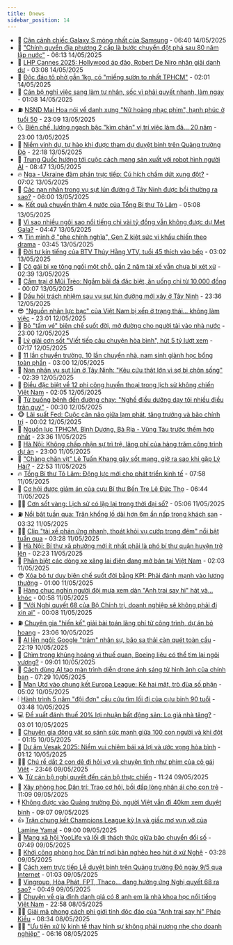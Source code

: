 ```yaml
---
title: Dnews
sidebar_position: 14
---
```


<!-- dantri-dnews:START -->
- 🤠 [Cận cảnh chiếc Galaxy S mỏng nhất của Samsung](https://dantri.com.vn/cong-nghe/can-canh-chiec-galaxy-s-mong-nhat-cua-samsung-20250514104340010.htm) - 06:40 14/05/2025
- 🌈 [&quot;Chính quyền địa phương 2 cấp là bước chuyển đột phá sau 80 năm lập nước&quot;](https://dantri.com.vn/noi-vu/chinh-quyen-dia-phuong-2-cap-la-buoc-chuyen-dot-pha-sau-80-nam-lap-nuoc-20250514124643891.htm) - 06:13 14/05/2025
- 🐎 [LHP Cannes 2025: Hollywood áp đảo, Robert De Niro nhận giải danh dự](https://dantri.com.vn/giai-tri/lhp-cannes-2025-hollywood-ap-dao-robert-de-niro-nhan-giai-danh-du-20250514095919274.htm) - 03:08 14/05/2025
- 👹 [Độc đáo tô phở gần 1kg, có &quot;miếng sườn to nhất TPHCM&quot;](https://dantri.com.vn/du-lich/doc-dao-to-pho-gan-1kg-co-mieng-suon-to-nhat-tphcm-20250513174815513.htm) - 02:01 14/05/2025
- 🫶 [Cán bộ nghỉ việc sang làm tư nhân, sốc vì phải quyết nhanh, làm ngay](https://dantri.com.vn/lao-dong-viec-lam/can-bo-nghi-viec-sang-lam-tu-nhan-soc-vi-phai-quyet-nhanh-lam-ngay-20250513165353090.htm) - 01:08 14/05/2025
- ⛽️ [NSND Mai Hoa nói về danh xưng &quot;Nữ hoàng nhạc phim&quot;, hạnh phúc ở tuổi 50](https://dantri.com.vn/giai-tri/nsnd-mai-hoa-noi-ve-danh-xung-nu-hoang-nhac-phim-hanh-phuc-o-tuoi-50-20250512235630407.htm) - 23:09 13/05/2025
- 🌜 [Biên chế, lương ngạch bậc &quot;kìm chân&quot; vị trí việc làm đã... 20 năm](https://dantri.com.vn/noi-vu/bien-che-luong-ngach-bac-kim-chan-vi-tri-viec-lam-da-20-nam-20250513085129920.htm) - 23:00 13/05/2025
- 💪 [Niềm vinh dự, tự hào khi được tham dự duyệt binh trên Quảng trường Đỏ](https://dantri.com.vn/xa-hoi/niem-vinh-du-tu-hao-khi-duoc-tham-du-duyet-binh-tren-quang-truong-do-20250513140302520.htm) - 22:18 13/05/2025
- 🎊 [Trung Quốc hướng tới cuộc cách mạng sản xuất với robot hình người AI](https://dantri.com.vn/cong-nghe/trung-quoc-huong-toi-cuoc-cach-mang-san-xuat-voi-robot-hinh-nguoi-ai-20250513151457276.htm) - 08:47 13/05/2025
- 🔥 [Nga - Ukraine đàm phán trực tiếp: Cú hích chấm dứt xung đột?](https://dantri.com.vn/the-gioi/nga-ukraine-dam-phan-truc-tiep-cu-hich-cham-dut-xung-dot-20250513125347696.htm) - 07:02 13/05/2025
- 👀 [Các nạn nhân trong vụ sụt lún đường ở Tây Ninh được bồi thường ra sao?](https://dantri.com.vn/xa-hoi/cac-nan-nhan-trong-vu-sut-lun-duong-o-tay-ninh-duoc-boi-thuong-ra-sao-20250513101236014.htm) - 06:00 13/05/2025
- 🏊 [Kết quả chuyến thăm 4 nước của Tổng Bí thư Tô Lâm](https://dantri.com.vn/xa-hoi/ket-qua-chuyen-tham-4-nuoc-cua-tong-bi-thu-to-lam-20250513115651920.htm) - 05:08 13/05/2025
- 🥸 [Vì sao nhiều ngôi sao nổi tiếng chi vài tỷ đồng vẫn không được dự Met Gala?](https://dantri.com.vn/giai-tri/vi-sao-nhieu-ngoi-sao-noi-tieng-chi-vai-ty-dong-van-khong-duoc-du-met-gala-20250513092509597.htm) - 04:47 13/05/2025
- ⚗️ [Tin mình ở &quot;phe chính nghĩa&quot;, Gen Z kiệt sức vì khẩu chiến theo drama](https://dantri.com.vn/suc-khoe/tin-minh-o-phe-chinh-nghia-gen-z-kiet-suc-vi-khau-chien-theo-drama-20250513093016171.htm) - 03:45 13/05/2025
- 🐲 [Đời tư kín tiếng của BTV Thúy Hằng VTV, tuổi 45 thích vào bếp](https://dantri.com.vn/giai-tri/doi-tu-kin-tieng-cua-btv-thuy-hang-vtv-tuoi-45-thich-vao-bep-20250513090506168.htm) - 03:02 13/05/2025
- 🌁 [Cô gái bị xe tông ngồi một chỗ, gần 2 năm tài xế vẫn chưa bị xét xử](https://dantri.com.vn/xa-hoi/co-gai-bi-xe-tong-ngoi-mot-cho-gan-2-nam-tai-xe-van-chua-bi-xet-xu-20250511230922254.htm) - 02:39 13/05/2025
- 🧐 [Cắm trại ở Mũi Trèo: Ngắm bãi đá đặc biệt, ăn uống chỉ từ 10.000 đồng](https://dantri.com.vn/du-lich/cam-trai-o-mui-treo-ngam-bai-da-dac-biet-an-uong-chi-tu-10000-dong-20250511193831446.htm) - 00:07 13/05/2025
- 👹 [Dấu hỏi trách nhiệm sau vụ sụt lún đường mới xây ở Tây Ninh](https://dantri.com.vn/xa-hoi/dau-hoi-trach-nhiem-sau-vu-sut-lun-duong-moi-xay-o-tay-ninh-20250512205843243.htm) - 23:36 12/05/2025
- 😎 [&quot;Nguồn nhân lực bạc&quot; của Việt Nam bị xếp ở trạng thái... không làm việc](https://dantri.com.vn/lao-dong-viec-lam/nguon-nhan-luc-bac-cua-viet-nam-bi-xep-o-trang-thai-khong-lam-viec-20250510013612190.htm) - 23:01 12/05/2025
- 🤭 [Bỏ &quot;tấm vé&quot; biên chế suốt đời, mở đường cho người tài vào nhà nước](https://dantri.com.vn/noi-vu/bo-tam-ve-bien-che-suot-doi-mo-duong-cho-nguoi-tai-vao-nha-nuoc-20250511161532541.htm) - 23:00 12/05/2025
- 🦣 [Lý giải cơn sốt &quot;Viết tiếp câu chuyện hòa bình&quot;, hút 5 tỷ lượt xem](https://dantri.com.vn/giai-tri/ly-giai-con-sot-viet-tiep-cau-chuyen-hoa-binh-hut-5-ty-luot-xem-20250512135035427.htm) - 07:17 12/05/2025
- 🙉 [11 lần chuyển trường, 10 lần chuyển nhà, nam sinh giành học bổng toàn phần](https://dantri.com.vn/giao-duc/11-lan-chuyen-truong-10-lan-chuyen-nha-nam-sinh-gianh-hoc-bong-toan-phan-20250511225535952.htm) - 03:00 12/05/2025
- 🗽 [Nạn nhân vụ sụt lún ở Tây Ninh: &quot;Kêu cứu thật lớn vì sợ bị chôn sống&quot;](https://dantri.com.vn/xa-hoi/nan-nhan-vu-sut-lun-o-tay-ninh-keu-cuu-that-lon-vi-so-bi-chon-song-20250512024335428.htm) - 02:39 12/05/2025
- 🐻 [Điều đặc biệt về 12 phi công huyền thoại trong lịch sử không chiến Việt Nam](https://dantri.com.vn/doi-song/dieu-dac-biet-ve-12-phi-cong-huyen-thoai-trong-lich-su-khong-chien-viet-nam-20250510204615057.htm) - 02:05 12/05/2025
- 🫣 [Từ buồng bệnh đến đường chạy: &quot;Nghề điều dưỡng dạy tôi nhiều điều trân quý&quot;](https://dantri.com.vn/suc-khoe/tu-buong-benh-den-duong-chay-nghe-dieu-duong-day-toi-nhieu-dieu-tran-quy-20250511204823271.htm) - 00:30 12/05/2025
- 🐵 [Lãi suất Fed: Cuộc cân não giữa lạm phát, tăng trưởng và bão chính trị](https://dantri.com.vn/kinh-doanh/lai-suat-fed-cuoc-can-nao-giua-lam-phat-tang-truong-va-bao-chinh-tri-20250506224544237.htm) - 00:02 12/05/2025
- 🥷 [Nguồn lực TPHCM, Bình Dương, Bà Rịa - Vũng Tàu trước thềm hợp nhất](https://dantri.com.vn/xa-hoi/nguon-luc-tphcm-binh-duong-ba-ria-vung-tau-truoc-them-hop-nhat-20250511151337962.htm) - 23:36 11/05/2025
- 🐻 [Hà Nội: Không chấp nhận sự trì trệ, lãng phí của hàng trăm công trình dự án](https://dantri.com.vn/xa-hoi/ha-noi-khong-chap-nhan-su-tri-tre-lang-phi-cua-hang-tram-cong-trinh-du-an-20250511113436984.htm) - 23:00 11/05/2025
- 🥸 [&quot;Chàng chăn vịt&quot; Lê Tuấn Khang gây sốt mạng, giờ ra sao khi gặp Lý Hải?](https://dantri.com.vn/giai-tri/chang-chan-vit-le-tuan-khang-gay-sot-mang-gio-ra-sao-khi-gap-ly-hai-20250509172521249.htm) - 22:53 11/05/2025
- 🔥 [Tổng Bí thư Tô Lâm: Động lực mới cho phát triển kinh tế](https://dantri.com.vn/xa-hoi/tong-bi-thu-to-lam-dong-luc-moi-cho-phat-trien-kinh-te-20250511115641241.htm) - 07:58 11/05/2025
- 🥰 [Cơ hội được giảm án của cựu Bí thư Bến Tre Lê Đức Thọ](https://dantri.com.vn/phap-luat/co-hoi-duoc-giam-an-cua-cuu-bi-thu-ben-tre-le-duc-tho-20250511105052681.htm) - 06:44 11/05/2025
- 👨‍🏫 [Cơn sốt vàng: Lịch sử có lặp lại trong thời đại số?](https://dantri.com.vn/kinh-doanh/con-sot-vang-lich-su-co-lap-lai-trong-thoi-dai-so-20250427204819577.htm) - 05:06 11/05/2025
- ⛽️ [Nổi bật tuần qua: Trăn khổng lồ dài hơn 6m ẩn nấp trong khách sạn](https://dantri.com.vn/khoa-hoc/noi-bat-tuan-qua-tran-khong-lo-dai-hon-6m-an-nap-trong-khach-san-20250511044324501.htm) - 03:32 11/05/2025
- 🧑‍💻 [Clip &quot;tài xế phản ứng nhanh, thoát khỏi vụ cướp trong đêm&quot; nổi bật tuần qua](https://dantri.com.vn/cong-nghe/clip-tai-xe-phan-ung-nhanh-thoat-khoi-vu-cuop-trong-dem-noi-bat-tuan-qua-20250511024432589.htm) - 03:28 11/05/2025
- 💪 [Hà Nội: Bí thư xã phường mới ít nhất phải là phó bí thư quận huyện trở lên](https://dantri.com.vn/xa-hoi/ha-noi-bi-thu-xa-phuong-moi-it-nhat-phai-la-pho-bi-thu-quan-huyen-tro-len-20250511000132918.htm) - 02:23 11/05/2025
- 🔭 [Phân biệt các dòng xe xăng lai điện đang mở bán tại Việt Nam](https://dantri.com.vn/o-to-xe-may/phan-biet-cac-dong-xe-xang-lai-dien-dang-mo-ban-tai-viet-nam-20250506143158481.htm) - 02:03 11/05/2025
- 😎 [Xóa bỏ tư duy biên chế suốt đời bằng KPI: Phải đánh mạnh vào lương thưởng](https://dantri.com.vn/noi-vu/xoa-bo-tu-duy-bien-che-suot-doi-bang-kpi-phai-danh-manh-vao-luong-thuong-20250511014312904.htm) - 01:00 11/05/2025
- 🦩 [Hàng chục nghìn người đội mưa xem dàn &quot;Anh trai say hi&quot; hát và… khóc](https://dantri.com.vn/giai-tri/hang-chuc-nghin-nguoi-doi-mua-xem-dan-anh-trai-say-hi-hat-va-khoc-20250511073450693.htm) - 00:58 11/05/2025
- 🐻 [&quot;Với Nghị quyết 68 của Bộ Chính trị, doanh nghiệp sẽ không phải đi xin ai&quot;](https://dantri.com.vn/xa-hoi/voi-nghi-quyet-68-cua-bo-chinh-tri-doanh-nghiep-se-khong-phai-di-xin-ai-20250510222128340.htm) - 00:08 11/05/2025
- ⛽️ [Chuyên gia &quot;hiến kế&quot; giải bài toán lãng phí từ công trình, dự án bỏ hoang](https://dantri.com.vn/xa-hoi/chuyen-gia-hien-ke-giai-bai-toan-lang-phi-tu-cong-trinh-du-an-bo-hoang-20250509004350859.htm) - 23:06 10/05/2025
- 📝 [AI lên ngôi: Google &quot;trảm&quot; nhân sự, bão sa thải càn quét toàn cầu](https://dantri.com.vn/kinh-doanh/ai-len-ngoi-google-tram-nhan-su-bao-sa-thai-can-quet-toan-cau-20250508124202204.htm) - 22:19 10/05/2025
- 💯 [Chìm trong khủng hoảng vì thuế quan, Boeing liệu có thể tìm lại ngôi vương?](https://dantri.com.vn/kinh-doanh/chim-trong-khung-hoang-vi-thue-quan-boeing-lieu-co-the-tim-lai-ngoi-vuong-20250427235631737.htm) - 09:01 10/05/2025
- 🤠 [Cách dùng AI tạo màn trình diễn drone ánh sáng từ hình ảnh của chính bạn](https://dantri.com.vn/cong-nghe/cach-dung-ai-tao-man-trinh-dien-drone-anh-sang-tu-hinh-anh-cua-chinh-ban-20250510040802478.htm) - 07:29 10/05/2025
- 🧐 [Man Utd vào chung kết Europa League: Kẻ hai mặt, trò đùa số phận](https://dantri.com.vn/the-thao/man-utd-vao-chung-ket-europa-league-ke-hai-mat-tro-dua-so-phan-20250509231412190.htm) - 05:02 10/05/2025
- 🕯 [Hành trình 5 năm &quot;đội đơn&quot; cầu cứu tìm lối đi của cựu binh 90 tuổi](https://dantri.com.vn/xa-hoi/hanh-trinh-5-nam-doi-don-cau-cuu-tim-loi-di-cua-cuu-binh-90-tuoi-20250510103022351.htm) - 03:48 10/05/2025
- 💻 [Đề xuất đánh thuế 20% lợi nhuận bất động sản: Lo giá nhà tăng?](https://dantri.com.vn/bat-dong-san/de-xuat-danh-thue-20-loi-nhuan-bat-dong-san-lo-gia-nha-tang-20250507152456941.htm) - 03:01 10/05/2025
- 🌋 [Chuyên gia động vật so sánh sức mạnh giữa 100 con người và khỉ đột](https://dantri.com.vn/khoa-hoc/chuyen-gia-dong-vat-so-sanh-suc-manh-giua-100-con-nguoi-va-khi-dot-20250510025526936.htm) - 01:15 10/05/2025
- 🤖 [Dư âm Vesak 2025: Niềm vui chiêm bái xá lợi và ước vọng hòa bình](https://dantri.com.vn/xa-hoi/du-am-vesak-2025-niem-vui-chiem-bai-xa-loi-va-uoc-vong-hoa-binh-20250509153537256.htm) - 01:12 10/05/2025
- 🧑‍💻 [Chú rể dắt 2 con dê đi hỏi vợ và chuyện tình như phim của cô gái Việt](https://dantri.com.vn/doi-song/chu-re-dat-2-con-de-di-hoi-vo-va-chuyen-tinh-nhu-phim-cua-co-gai-viet-20250508203452566.htm) - 23:46 09/05/2025
- 🪜 [Từ cán bộ nghị quyết đến cán bộ thực chiến](https://dantri.com.vn/noi-vu/tu-can-bo-nghi-quyet-den-can-bo-thuc-chien-20250509173456771.htm) - 11:24 09/05/2025
- 🚀 [Xây phòng học Dân trí: Trao cơ hội, bồi đắp lòng nhân ái cho con trẻ](https://dantri.com.vn/tam-long-nhan-ai/xay-phong-hoc-dan-tri-trao-co-hoi-boi-dap-long-nhan-ai-cho-con-tre-20250509100755322.htm) - 11:09 09/05/2025
- 🕴 [Không được vào Quảng trường Đỏ, người Việt vẫn đi 40km xem duyệt binh](https://dantri.com.vn/doi-song/khong-duoc-vao-quang-truong-do-nguoi-viet-van-di-40km-xem-duyet-binh-20250509154058228.htm) - 09:07 09/05/2025
- 👍 [Trận chung kết Champions League kỳ lạ và giấc mơ vụn vỡ của Lamine Yamal](https://dantri.com.vn/the-thao/tran-chung-ket-champions-league-ky-la-va-giac-mo-vun-vo-cua-lamine-yamal-20250508181244348.htm) - 09:00 09/05/2025
- 🥳 [Mạng xã hội YooLife và lối đi thách thức giữa bão chuyển đổi số](https://dantri.com.vn/cong-nghe/mang-xa-hoi-yoolife-va-loi-di-thach-thuc-giua-bao-chuyen-doi-so-20250509113726428.htm) - 07:49 09/05/2025
- 🥳 [Khởi công phòng học Dân trí nơi bản nghèo heo hút ở xứ Nghệ](https://dantri.com.vn/tam-long-nhan-ai/khoi-cong-phong-hoc-dan-tri-noi-ban-ngheo-heo-hut-o-xu-nghe-20250509085706676.htm) - 03:28 09/05/2025
- 🦩 [Cách xem trực tiếp Lễ duyệt binh trên Quảng trường Đỏ ngày 9/5 qua Internet](https://dantri.com.vn/cong-nghe/cach-xem-truc-tiep-le-duyet-binh-tren-quang-truong-do-ngay-95-qua-internet-20250509013752601.htm) - 01:03 09/05/2025
- 🗽 [Vingroup, Hòa Phát, FPT, Thaco... đang hưởng ứng Nghị quyết 68 ra sao?](https://dantri.com.vn/kinh-doanh/vingroup-hoa-phat-fpt-thaco-dang-huong-ung-nghi-quyet-68-ra-sao-20250507213546581.htm) - 00:49 09/05/2025
- 🤖 [Chuyện về gia đình danh giá có 8 anh em là nhà khoa học nổi tiếng Việt Nam](https://dantri.com.vn/doi-song/chuyen-ve-gia-dinh-danh-gia-co-8-anh-em-la-nha-khoa-hoc-noi-tieng-viet-nam-20250506233343544.htm) - 22:58 08/05/2025
- 🧑‍🏫 [Giải mã phong cách phi giới tính độc đáo của &quot;Anh trai say hi&quot; Pháp Kiều](https://dantri.com.vn/giai-tri/giai-ma-phong-cach-phi-gioi-tinh-doc-dao-cua-anh-trai-say-hi-phap-kieu-20250508103819445.htm) - 08:34 08/05/2025
- 👨‍🏫 [&quot;Ưu tiên xử lý kinh tế thay hình sự không phải nương nhẹ cho doanh nghiệp&quot;](https://dantri.com.vn/xa-hoi/uu-tien-xu-ly-kinh-te-thay-hinh-su-khong-phai-nuong-nhe-cho-doanh-nghiep-20250508130136699.htm) - 06:16 08/05/2025<!-- dantri-dnews:END -->
